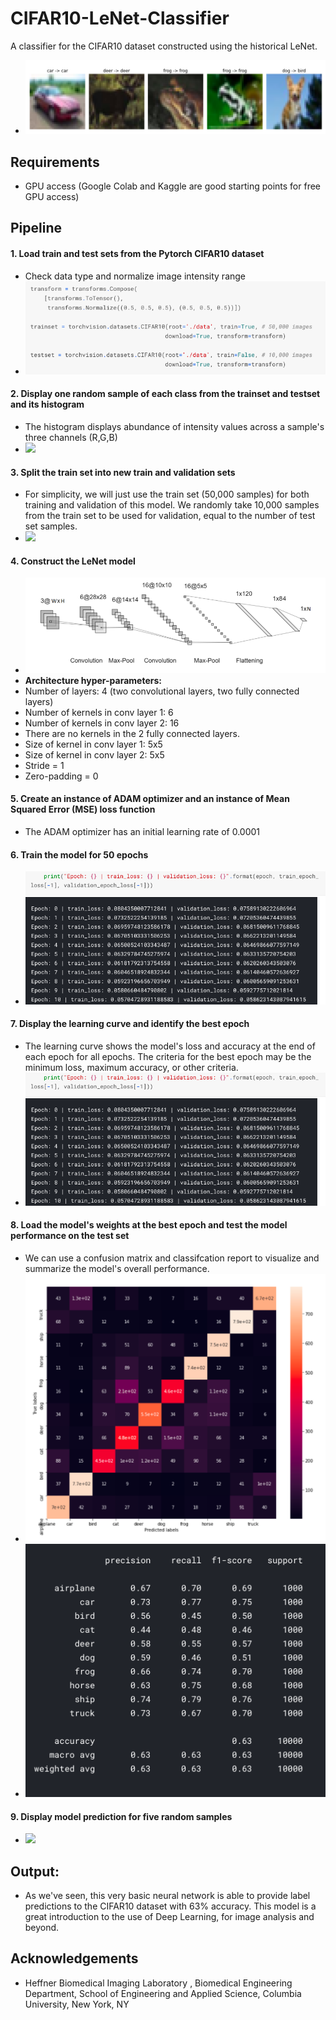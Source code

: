 # CIFAR10-LeNet-Classifier
A classifier for the CIFAR10 dataset constructed using the historical LeNet.
 * ![](./images/predicted_labels.png)

## Requirements
- GPU access (Google Colab and Kaggle are good starting points for free GPU access)

## Pipeline

#### 1. Load train and test sets from the Pytorch CIFAR10 dataset
  * Check data type and normalize image intensity range
  * ![](./images/transform.png) 
    
#### 2. Display one random sample of each class from the trainset and testset and its histogram
  * The histogram displays abundance of intensity values across a sample's three channels (R,G,B)
  * ![](./images/im_hists.png) 

#### 3. Split the train set into new train and validation sets
  * For simplicity, we will just use the train set (50,000 samples) for both training and validation of this model. We randomly take 10,000 samples from the train set to be used for validation, equal to the number of test set samples.
  * ![](./images/samples_dist.png) 

#### 4. Construct the LeNet model
  * ![](./images/lenet.png)
  * **Architecture hyper-parameters:**
  * Number of layers: 4 (two convolutional layers, two fully connected layers)
  * Number of kernels in conv layer 1: 6
  * Number of kernels in conv layer 2: 16
  * There are no kernels in the 2 fully connected layers.
  * Size of kernel in conv layer 1: 5x5
  * Size of kernel in conv layer 2: 5x5
  * Stride = 1
  * Zero-padding = 0

#### 5. Create an instance of ADAM optimizer and an instance of Mean Squared Error (MSE) loss function
  * The ADAM optimizer has an initial learning rate of 0.0001

#### 6. Train the model for 50 epochs
  * ![](./images/training.png)

#### 7. Display the learning curve and identify the best epoch
  * The learning curve shows the model's loss and accuracy at the end of each epoch for all epochs. The criteria for the best epoch may be the minimum loss, maximum accuracy, or other criteria.
  * ![](./images/training.png)

#### 8. Load the model's weights at the best epoch and test the model performance on the test set
  * We can use a confusion matrix and classifcation report to visualize and summarize the model's overall performance.
  * ![](./images/confusion.png)
  * ![](./images/report.png)

#### 9. Display model prediction for five random samples
  * ![](./images/five_samples.png)

## Output:
  * As we've seen, this very basic neural network is able to provide label predictions to the CIFAR10 dataset with 63% accuracy. This model is a great introduction to the use of Deep Learning, for image analysis and beyond. 

## Acknowledgements
* Heffner Biomedical Imaging Laboratory , Biomedical Engineering Department, School of Engineering and Applied Science, Columbia University, New York, NY

